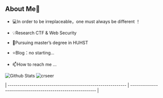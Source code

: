 ## About Me👋
- 💻In order to be irreplaceable，one must always be different ！

- 💡Research  CTF & Web Security

- 🌱Pursuing master’s degree in HUHST

- ⭐️Blog：no starting...

- 📫How to reach me ...

![Github Stats](https://github-readme-stats.vercel.app/api?username=crseer&show_icons=true&theme=gruvbox_light&count_private=true&bg_color=DEG,C2FFD8,465EFB) ![crseer](https://count.getloli.com/get/@crseer?theme=rule34) 

| ------------------------------------------------------------ | ------------------------------------------------------------ |
